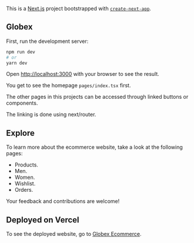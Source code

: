 This is a [Next.js](https://nextjs.org/) project bootstrapped with [`create-next-app`](https://github.com/vercel/next.js/tree/canary/packages/create-next-app).

## Globex

First, run the development server:

```bash
npm run dev
# or
yarn dev
```

Open [http://localhost:3000](http://localhost:3000) with your browser to see the result.

You get to see the homepage `pages/index.tsx` first.

The other pages in this projects can be accessed through linked buttons or components.

The linking is done using next/router.

## Explore

To learn more about the ecommerce website, take a look at the following pages:

- Products.
- Men.
- Women.
- Wishlist.
- Orders.

Your feedback and contributions are welcome!

## Deployed on Vercel

To see the deployed website, go to [Globex Ecommerce](https://globex-ecommerce.vercel.app/).
